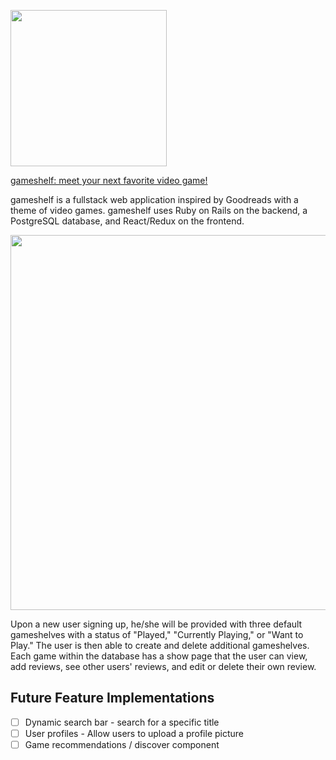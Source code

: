 <a href="https://gameshelf.herokuapp.com"><img src="https://s3.us-east-2.amazonaws.com/gameshelf/logo.png" width="250px"></a>

<a href="https://gameshelf.herokuapp.com">gameshelf: meet your next favorite video game!</a>
  
gameshelf is a fullstack web application inspired by Goodreads with a theme of video games.  gameshelf uses Ruby on Rails on the backend, a PostgreSQL database, and React/Redux on the frontend. 

<img src="https://s3.us-east-2.amazonaws.com/gameshelf/Screen+Shot+2018-01-12+at+1.58.24+PM.png" width="600">

Upon a new user signing up, he/she will be provided with three default gameshelves with a status of "Played," "Currently Playing," or "Want to Play." The user is then able to create and delete additional gameshelves. Each game within the database has a show page that the user can view, add reviews, see other users' reviews, and edit or delete their own review.

## Future Feature Implementations
- [ ] Dynamic search bar - search for a specific title
- [ ] User profiles - Allow users to upload a profile picture
- [ ] Game recommendations / discover component 
